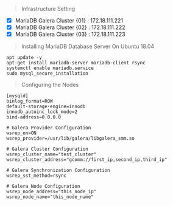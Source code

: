> Infrastructure Setting
- [x] MariaDB Galera Cluster {01} : 172.18.111.221
- [x] MariaDB Galera Cluster {02} : 172.18.111.222
- [x] MariaDB Galera Cluster {03} : 172.18.111.223
> Installing MariaDB Database Server On Ubuntu 18.04
```
apt update -y
apt-get install mariadb-server mariadb-client rsync
systemctl enable mariadb.service
sudo mysql_secure_installation
```
>Configuring the Nodes
```
[mysqld]
binlog_format=ROW
default-storage-engine=innodb
innodb_autoinc_lock_mode=2
bind-address=0.0.0.0

# Galera Provider Configuration
wsrep_on=ON
wsrep_provider=/usr/lib/galera/libgalera_smm.so

# Galera Cluster Configuration
wsrep_cluster_name="test_cluster"
wsrep_cluster_address="gcomm://first_ip,second_ip,third_ip"

# Galera Synchronization Configuration
wsrep_sst_method=rsync

# Galera Node Configuration
wsrep_node_address="this_node_ip"
wsrep_node_name="this_node_name"

```
